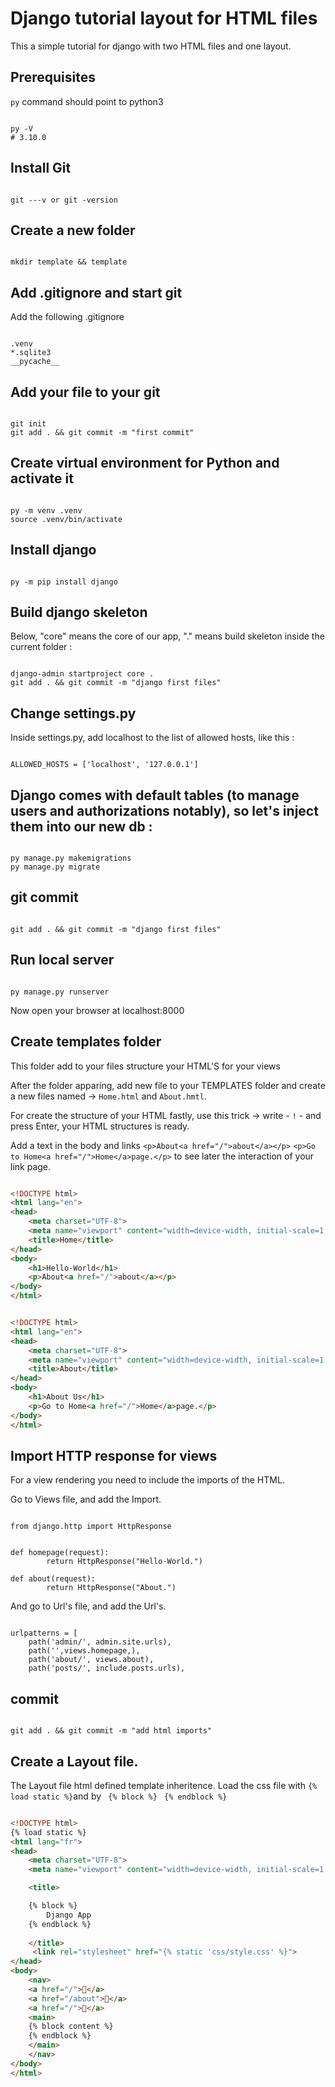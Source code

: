 # Django tutorial layout for HTML files 

This a simple tutorial for django with two HTML files and one layout.

## Prerequisites

`py` command should point to python3

```shell

py -V
# 3.10.0

```

## Install Git

```

git ---v or git -version

```

## Create a new folder

```shell

mkdir template && template

```

## Add .gitignore and start git

Add the following .gitignore

```shell

.venv
*.sqlite3
__pycache__

```

## Add your file to your git 

```shell

git init
git add . && git commit -m "first commit"

```

## Create virtual environment for Python and activate it

```shell

py -m venv .venv
source .venv/bin/activate

```


## Install django 

```shell

py -m pip install django

```

## Build django skeleton

Below, "core" means the core of our app, "." means build skeleton inside the current folder :

```shell

django-admin startproject core .
git add . && git commit -m "django first files"

```

## Change settings.py

Inside settings.py, add localhost to the list of allowed hosts, like this :

```shell

ALLOWED_HOSTS = ['localhost', '127.0.0.1']

```


## Django comes with default tables (to manage users and authorizations notably), so let's inject them into our new db :

```shell

py manage.py makemigrations 
py manage.py migrate 

```
## git commit

```shell

git add . && git commit -m "django first files"

```

## Run local server ##

```shell

py manage.py runserver

```
Now open your browser at localhost:8000

## Create templates folder

This folder add to your files structure your HTML'S for your views

After the folder apparing, add new file to your TEMPLATES folder and create a new files named -> `Home.html` and `About.hmtl`.

For create the structure of your HTML fastly, use this trick -> write - `!` - and press Enter, your HTML structures is ready.

Add a text in the body and links `<p>About<a href="/">about</a></p>`  `<p>Go to Home<a href="/">Home</a>page.</p>` to see later the interaction of your link page.

```html

<!DOCTYPE html>
<html lang="en">
<head>
    <meta charset="UTF-8">
    <meta name="viewport" content="width=device-width, initial-scale=1.0">
    <title>Home</title>
</head>
<body>
    <h1>Hello-World</h1>
    <p>About<a href="/">about</a></p>
</body>
</html>

```
```html

<!DOCTYPE html>
<html lang="en">
<head>
    <meta charset="UTF-8">
    <meta name="viewport" content="width=device-width, initial-scale=1.0">
    <title>About</title>
</head>
<body>
    <h1>About Us</h1>
    <p>Go to Home<a href="/">Home</a>page.</p>
</body>
</html>

```

## Import HTTP response for views

For a view rendering you need to include the imports of the HTML.

Go to Views file, and add the Import.

```shell

from django.http import HttpResponse


def homepage(request):
        return HttpResponse("Hello-World.")

def about(request):
        return HttpResponse("About.")

```

And go to Url's file, and add the Url's.

```shell

urlpatterns = [
    path('admin/', admin.site.urls),
    path('',views.homepage,),
    path('about/', views.about),
    path('posts/', include.posts.urls),

```

## commit

```shell

git add . && git commit -m "add html imports"

```

## Create a Layout file.

The Layout file html defined template inheritence.
Load the css file with `{% load static %}`and by ` {% block %}` ` {% endblock %}`


```html

<!DOCTYPE html>
{% load static %}
<html lang="fr">
<head>
    <meta charset="UTF-8">
    <meta name="viewport" content="width=device-width, initial-scale=1.0">

    <title>

    {% block %}
        Django App
    {% endblock %}
    
    </title>
     <link rel="stylesheet" href="{% static 'css/style.css' %}">
</head>
<body>
    <nav>
    <a href="/">🏡</a> 
    <a href="/about">👀</a> 
    <a href="/">📰</a> 
    <main>
    {% block content %}
    {% endblock %}
    </main>
    </nav>
</body>
</html>

```
